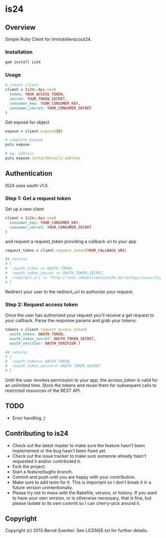 # is24

## Overview

Simple Ruby Client for Immobilienscout24.

### Installation

```ruby
gem install is24
```

### Usage

```ruby
# create client
client = Is24::Api.new(
  token: YOUR_ACCESS_TOKEN,
  secret: YOUR_TOKEN_SECRET,
  consumer_key: YOUR_CONSUMER_KEY,
  consumer_secret: YOUR_CONSUMER_SECRET
)
```

Get exposé for object

```ruby
expose = client.expose(ID)

# complete expose
puts expose

# eg. address
puts expose.contactDetails.address
```

## Authentication

IS24 uses oauth v1.0.

### Step 1: Get a request token

Set up a new client

```ruby
client = Is24::Api.new(
  consumer_key: YOUR_CONSUMER_KEY,
  consumer_secret: YOUR_CONSUMER_SECRET
)
```

and request a request_token providing a callback uri to your app

```ruby
request_token = client.request_token(YOUR_CALLBACK_URI)

## returns
# {
#  :oauth_token => OAUTH_TOKEN,
#  :oauth_token_secret => OAUTH_TOKEN_SECRET,
#  :redirect_uri => "http://rest.immobilienscout24.de/restapi/security/oauth/confirm_access?oauth_token=OAUTH_TOKEN"
# }
```

Redirect your user to the redirect_uri to authorize your request.

### Step 2: Request access token

Once the user has authorized your request you'll receive a get request to your
callback. Parse the response params and grab your tokens:

```ruby
tokens = client.request_access_token(
  oauth_token: OAUTH_TOKEN,
  oauth_token_secret: OAUTH_TOKEN_SECRET,
  oauth_verifier: OAUTH_VERIFIER )

## returns
# {
#  :oauth_token=> OAUTH_TOKEN,
#  :oauth_token_secret=> OAUTH_TOKEN_SECRET
# }
```

Until the user revokes permission to your app, the access_token is valid for an unlimited time. Store the tokens and reuse them for subsequent calls to restricted resources of the REST API.

## TODO

* Error handling ;)

## Contributing to is24
 
* Check out the latest master to make sure the feature hasn't been implemented or the bug hasn't been fixed yet.
* Check out the issue tracker to make sure someone already hasn't requested it and/or contributed it.
* Fork the project.
* Start a feature/bugfix branch.
* Commit and push until you are happy with your contribution.
* Make sure to add tests for it. This is important so I don't break it in a future version unintentionally.
* Please try not to mess with the Rakefile, version, or history. If you want to have your own version, or is otherwise necessary, that is fine, but please isolate to its own commit so I can cherry-pick around it.

## Copyright

Copyright (c) 2013 Bernd Suenkel. See LICENSE.txt for
further details.
